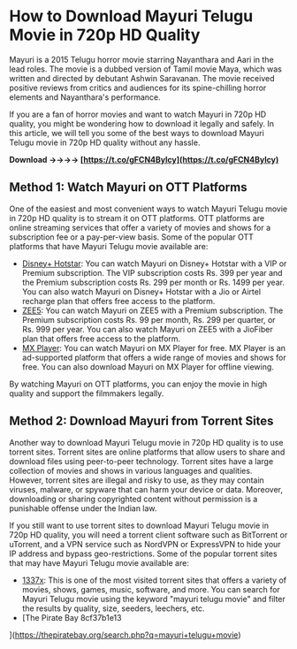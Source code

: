 
 
# How to Download Mayuri Telugu Movie in 720p HD Quality
 
Mayuri is a 2015 Telugu horror movie starring Nayanthara and Aari in the lead roles. The movie is a dubbed version of Tamil movie Maya, which was written and directed by debutant Ashwin Saravanan. The movie received positive reviews from critics and audiences for its spine-chilling horror elements and Nayanthara's performance.
 
If you are a fan of horror movies and want to watch Mayuri in 720p HD quality, you might be wondering how to download it legally and safely. In this article, we will tell you some of the best ways to download Mayuri Telugu movie in 720p HD quality without any hassle.
 
**Download ->->->-> [https://t.co/gFCN4Bylcy](https://t.co/gFCN4Bylcy)**


 
## Method 1: Watch Mayuri on OTT Platforms
 
One of the easiest and most convenient ways to watch Mayuri Telugu movie in 720p HD quality is to stream it on OTT platforms. OTT platforms are online streaming services that offer a variety of movies and shows for a subscription fee or a pay-per-view basis. Some of the popular OTT platforms that have Mayuri Telugu movie available are:
 
- [Disney+ Hotstar](https://www.hotstar.com/in/movies/mayuri/1000104197): You can watch Mayuri on Disney+ Hotstar with a VIP or Premium subscription. The VIP subscription costs Rs. 399 per year and the Premium subscription costs Rs. 299 per month or Rs. 1499 per year. You can also watch Mayuri on Disney+ Hotstar with a Jio or Airtel recharge plan that offers free access to the platform.
- [ZEE5](https://www.zee5.com/movies/details/mayuri/0-0-1698): You can watch Mayuri on ZEE5 with a Premium subscription. The Premium subscription costs Rs. 99 per month, Rs. 299 per quarter, or Rs. 999 per year. You can also watch Mayuri on ZEE5 with a JioFiber plan that offers free access to the platform.
- [MX Player](https://www.mxplayer.in/movie/watch-mayuri-movie-online-9f7c3d6c4f6b0c8b8e4f7f9e3d0b7e9c): You can watch Mayuri on MX Player for free. MX Player is an ad-supported platform that offers a wide range of movies and shows for free. You can also download Mayuri on MX Player for offline viewing.

By watching Mayuri on OTT platforms, you can enjoy the movie in high quality and support the filmmakers legally.
 
## Method 2: Download Mayuri from Torrent Sites
 
Another way to download Mayuri Telugu movie in 720p HD quality is to use torrent sites. Torrent sites are online platforms that allow users to share and download files using peer-to-peer technology. Torrent sites have a large collection of movies and shows in various languages and qualities. However, torrent sites are illegal and risky to use, as they may contain viruses, malware, or spyware that can harm your device or data. Moreover, downloading or sharing copyrighted content without permission is a punishable offense under the Indian law.
 
If you still want to use torrent sites to download Mayuri Telugu movie in 720p HD quality, you will need a torrent client software such as BitTorrent or uTorrent, and a VPN service such as NordVPN or ExpressVPN to hide your IP address and bypass geo-restrictions. Some of the popular torrent sites that may have Mayuri Telugu movie available are:

- [1337x](https://1337x.to/search/mayuri+telugu+movie/1/): This is one of the most visited torrent sites that offers a variety of movies, shows, games, music, software, and more. You can search for Mayuri Telugu movie using the keyword "mayuri telugu movie" and filter the results by quality, size, seeders, leechers, etc.
- [The Pirate Bay 8cf37b1e13


](https://thepiratebay.org/search.php?q=mayuri+telugu+movie)